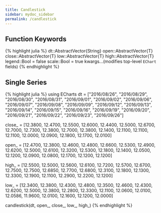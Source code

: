 ```yaml
---
title: Candlestick
sidebar: mydoc_sidebar
permalink: /candlestick
---
```


## Function Keywords
{% highlight julia %}
dt::AbstractVector{String}
open::AbstractVector{T}
close::AbstractVector{T}
low::AbstractVector{T}
high::AbstractVector{T}
legend::Bool = false
scale::Bool = true
kwargs...(modifies top-level `EChart` fields)
{% endhighlight %}

## Single Series
{% highlight julia %}
using ECharts
dt = ["2016/08/26", "2016/08/29", "2016/08/30", "2016/08/31", "2016/09/01", "2016/09/02", "2016/09/06", "2016/09/07",
"2016/09/08", "2016/09/09", "2016/09/12", "2016/09/13", "2016/09/14", "2016/09/15", "2016/09/16", "2016/09/19",
"2016/09/20", "2016/09/21", "2016/09/22", "2016/09/23", "2016/09/26"]

close_ = [12.3800, 12.4700, 12.5500, 12.6000, 12.4400, 12.5000, 12.6700, 12.7000, 12.7300, 12.3800, 12.7000, 12.3800,
12.1400, 12.1100, 12.1100, 12.1100, 12.0000, 12.0900, 12.1800, 12.1700, 12.0100]

open_ = [12.4700, 12.3800, 12.4600, 12.4800, 12.6600, 12.5300, 12.4900, 12.6200, 12.5000, 12.6100, 12.3200, 12.5300,
12.1800, 12.1400, 12.0500, 12.1200, 12.0900, 12.0800, 12.1700, 12.1200, 12.1200]

high_ = [12.5500, 12.5000, 12.5600, 12.6100, 12.7200, 12.5700, 12.6700, 12.7500, 12.7500, 12.6850, 12.7700, 12.6800,
12.3100, 12.1800, 12.1300, 12.3300, 12.1900, 12.1100, 12.2900, 12.2200, 12.1200]

low_ = [12.3400, 12.3800, 12.4300, 12.4800, 12.3500, 12.4600, 12.4300, 12.6200, 12.5000, 12.3800, 12.2800, 12.3300,
12.1100, 12.0600, 12.0100, 12.0586, 11.9600, 12.0100, 12.1600, 12.1200, 12.0000]

candlestick(dt, open_, close_, low_, high_)
{% endhighlight %}

<div id="candle" style="height:400px;width:800px;"></div>
<script type="text/javascript">
    // Initialize after dom ready
    var myChart = echarts.init(document.getElementById("candle"));

    // Load data into the ECharts instance
    myChart.setOption({"xAxis":[{"splitNumber":5,"boundaryGap":true,"data":["2016/08/26","2016/08/29","2016/08/30","2016/08/31","2016/09/01","2016/09/02","2016/09/06","2016/09/07","2016/09/08","2016/09/09","2016/09/12","2016/09/13","2016/09/14","2016/09/15","2016/09/16","2016/09/19","2016/09/20","2016/09/21","2016/09/22","2016/09/23","2016/09/26"],"scale":true,"gridIndex":0,"minInterval":0,"inverse":false,"nameLocation":"start","nameGap":15,"silent":true,"type":"category"}],"yAxis":[{"splitNumber":5,"gridIndex":0,"minInterval":0,"silent":true,"inverse":false,"scale":true,"nameLocation":"start","nameGap":15}],"toolbox":{"feature":{},"itemSize":15,"orient":"vertical","height":"auto","zlevel":0,"z":2,"itemGap":10,"right":"auto","top":"center","width":"auto","show":false,"showTitle":true},"title":{"left":"left","borderColor":"transparent","bottom":"auto","padding":5,"zlevel":0,"borderWidth":1,"target":"blank","z":2,"itemGap":5,"shadowOffsetY":0,"shadowOffsetX":0,"right":"auto","top":"auto","subtarget":"blank","show":true},"series":[{"data":[[12.47,12.38,12.34,12.55],[12.38,12.47,12.38,12.5],[12.46,12.55,12.43,12.56],[12.48,12.6,12.48,12.61],[12.66,12.44,12.35,12.72],[12.53,12.5,12.46,12.57],[12.49,12.67,12.43,12.67],[12.62,12.7,12.62,12.75],[12.5,12.73,12.5,12.75],[12.61,12.38,12.38,12.685],[12.32,12.7,12.28,12.77],[12.53,12.38,12.33,12.68],[12.18,12.14,12.11,12.31],[12.14,12.11,12.06,12.18],[12.05,12.11,12.01,12.13],[12.12,12.11,12.0586,12.33],[12.09,12.0,11.96,12.19],[12.08,12.09,12.01,12.11],[12.17,12.18,12.16,12.29],[12.12,12.17,12.12,12.22],[12.12,12.01,12.0,12.12]],"smooth":false,"minSize":"0%","type":"candlestick","maxSize":"100%"}]});
</script>
